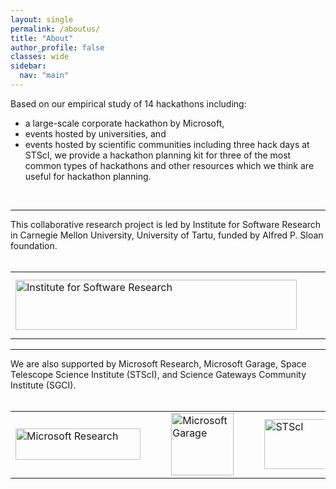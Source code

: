 ```yaml
---
layout: single
permalink: /aboutus/
title: "About"
author_profile: false
classes: wide
sidebar:
  nav: "main"
---
```


Based on our empirical study of 14 hackathons including:
- a large-scale corporate hackathon by Microsoft,
- events hosted by universities, and
- events hosted by scientific communities including three hack days at STScI,
we provide a hackathon planning kit for three of the most common types of hackathons and other resources which we think are useful for hackathon planning.
<br>

<hr>
This collaborative research project is led by Institute for Software Research in Carnegie Mellon University, University of Tartu, funded by Alfred P. Sloan foundation.<br><br>
<table style="width: 100%;">
  <tr>
    <td><img src="/hackathon-research/images/isr.jpg" alt="Institute for Software Research" style="width:450px;height:80px;"></td>
    <td>&nbsp;&nbsp;&nbsp;&nbsp;</td>
    <td><img src="/hackathon-research/images/cmu.jpg" alt="Carnegie Mellon University" style="width:300px;height:100px;"></td>
    <td>&nbsp;&nbsp;&nbsp;&nbsp;</td>
    <td><img src="/hackathon-research/images/tartu.jpg" alt="University of Tartu" style="width:450px;height:80px;"></td>
    <td>&nbsp;&nbsp;&nbsp;&nbsp;</td>
    <td><img src="/hackathon-research/images/sloan.jpg" alt="Alfred P. Sloan Foundation" style="width:450px;height:100px;"></td>
  </tr>
</table>

<hr>
We are also supported by Microsoft Research, Microsoft Garage, Space Telescope Science Institute (STScI), and Science Gateways Community Institute (SGCI). <br><br>
<table>
  <tr style="width: 100%;">
    <td><img src="/hackathon-research/images/msft-research.jpg" alt="Microsoft Research" style="width:200px;height:50px;"></td>
    <td>&nbsp;&nbsp;&nbsp;&nbsp;</td>
    <td><img src="/hackathon-research/images/msft-garage.jpg" alt="Microsoft Garage" style="width:100px;height:100px;"></td>
    <td>&nbsp;&nbsp;&nbsp;&nbsp;</td>
    <td><img src="/hackathon-research/images/stsci.jpg" alt="STScI" style="width:120px;height:80px;"></td>
    <td>&nbsp;&nbsp;&nbsp;&nbsp;</td>
    <td><img src="/hackathon-research/images/sgci.jpg" alt="SGCI" style="width:120px;height:80px;"></td>
  </tr>
</table>

